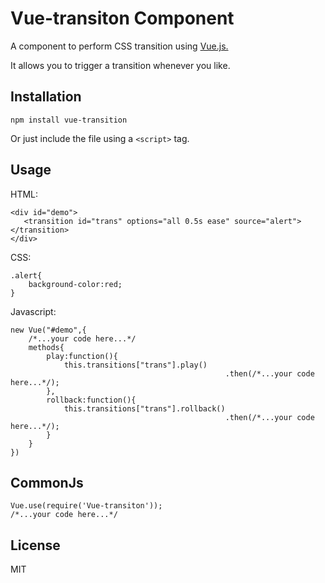 # Vue-transiton Component
A component to perform CSS transition using [Vue.js.](http://vuejs.org)

It allows you to trigger a transition whenever you like.

## Installation

    npm install vue-transition

 Or just include the file using a `<script>` tag.

## Usage
HTML:

    <div id="demo">
       <transition id="trans" options="all 0.5s ease" source="alert"></transition>
    </div>

CSS:

    .alert{
        background-color:red;
    }

Javascript:

    new Vue("#demo",{
        /*...your code here...*/
        methods{
            play:function(){
                this.transitions["trans"].play()
                                                    .then(/*...your code here...*/);
            },
            rollback:function(){
                this.transitions["trans"].rollback()
                                                    .then(/*...your code here...*/);
            }
        }
    })

## CommonJs

    Vue.use(require('Vue-transiton'));
    /*...your code here...*/

## License
MIT
